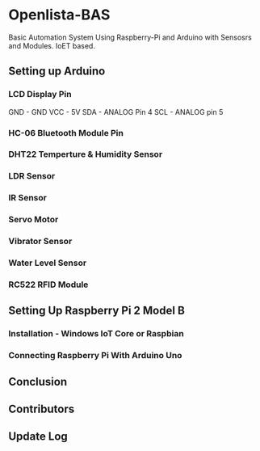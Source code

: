 # Openlista-BAS
Basic Automation System Using Raspberry-Pi and Arduino with Sensosrs and Modules. IoET based.

## Setting up Arduino 

### LCD Display Pin

GND - GND
VCC - 5V
SDA - ANALOG Pin 4
SCL - ANALOG pin 5

### HC-06 Bluetooth Module Pin

### DHT22 Temperture & Humidity Sensor 

### LDR Sensor 

### IR Sensor 

### Servo Motor 

### Vibrator Sensor 

### Water Level Sensor 

### RC522 RFID Module 

## Setting Up Raspberry Pi 2 Model B 

### Installation - Windows IoT Core or Raspbian 

### Connecting Raspberry Pi With Arduino Uno


## Conclusion 

## Contributors

## Update Log 


